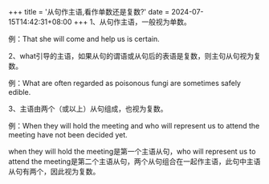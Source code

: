 +++
title = '从句作主语,看作单数还是复数?'
date = 2024-07-15T14:42:31+08:00
+++
1、从句作主语，一般视为单数。   

例：That she will come and help us is certain.   

2、what引导的主语，如果从句的谓语或从句后的表语是复数，则主句从句视为复数。   

例：What are often regarded as poisonous fungi are sometimes safely edible.   

3、主语由两个（或以上）从句组成，也视为复数。   

例：When they will hold the meeting and who will represent us to attend the meeting have not been decided yet.   

when they will hold the meeting是第一个主语从句，who will represent us to attend the meeting是第二个主语从句，两个从句组合在一起作主语，此句中主语从句有两个，因此视为复数。    